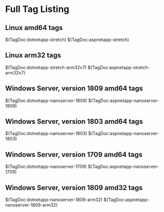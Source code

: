 # Full Tag Listing

## Linux amd64 tags

$(TagDoc:dotnetapp-stretch)
$(TagDoc:aspnetapp-stretch)

## Linux arm32 tags

$(TagDoc:dotnetapp-stretch-arm32v7)
$(TagDoc:aspnetapp-stretch-arm32v7)

## Windows Server, version 1809 amd64 tags

$(TagDoc:dotnetapp-nanoserver-1809)
$(TagDoc:aspnetapp-nanoserver-1809)

## Windows Server, version 1803 amd64 tags

$(TagDoc:dotnetapp-nanoserver-1803)
$(TagDoc:aspnetapp-nanoserver-1803)

## Windows Server, version 1709 amd64 tags

$(TagDoc:dotnetapp-nanoserver-1709)
$(TagDoc:aspnetapp-nanoserver-1709)

## Windows Server, version 1809 amd32 tags

$(TagDoc:dotnetapp-nanoserver-1809-arm32)
$(TagDoc:aspnetapp-nanoserver-1809-arm32)

